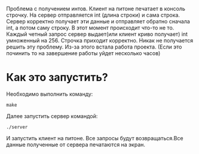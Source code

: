Проблема с получением интов. Клиент на питоне печатает в консоль строчку.
На сервер отправляется int (длина строки) и сама строка.
Сервер корректно получает эти данные  и отправляет обратно сначала int, а потом саму строку.
В этот момент происходит что-то не то. Каждый четный запрос сервер выдает(или клиент криво получает) int умноженный на 256. Строчка приходит корректно.
Никак не получается решить эту проблему. Из-за этого встала работа проекта. (Если это починить то на завершение работы уйдет несколько часов)
# Как это запустить?

Необходимо выполнить команду:

    make

Далее запустить сервер командой:

    ./server

И запустить клиент на питоне. Все запросы будут возвращаться.Все данные  полученные от сервера печатаются на экран.
